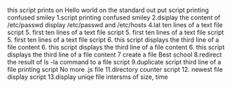 this script prints on Hello world on the standard out put
script printing confused smiley
1.script printing confused smiley
2.dsiplay the content of /etc/passwd
display /etc/passwd and /etc/hosts 
4.lat ten lines of a text file script
5. first ten  lines of a text file script
5. first ten  lines of a text file script
5. first ten  lines of a text file script
6. this script displays the third line of a file content
6. this script displays the third line of a file content
6. this script displays the third line of a file content
7 create a file Best school
8.redirect the result of ls -la command to a file script
9.duplicate script
third line of a file printing script
No more .js file
11.directory counter script
12. newest file display script
13.display uniqe file intersms of size, time
